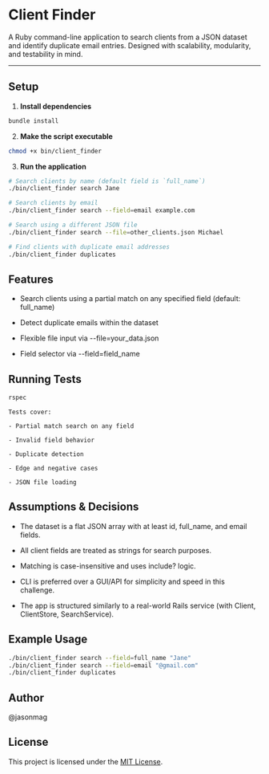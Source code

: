 # Client Finder

A Ruby command-line application to search clients from a JSON dataset and identify duplicate email entries. Designed with scalability, modularity, and testability in mind.

---

## Setup

1. **Install dependencies**

```bash
bundle install
```

2. **Make the script executable**

```bash
chmod +x bin/client_finder
```

3. **Run the application**

```bash
# Search clients by name (default field is `full_name`)
./bin/client_finder search Jane

# Search clients by email
./bin/client_finder search --field=email example.com

# Search using a different JSON file
./bin/client_finder search --file=other_clients.json Michael

# Find clients with duplicate email addresses
./bin/client_finder duplicates

```

## Features

- Search clients using a partial match on any specified field (default: full_name)

- Detect duplicate emails within the dataset

- Flexible file input via --file=your_data.json

-  Field selector via --field=field_name


## Running Tests

```bash
rspec
```

    Tests cover:

    - Partial match search on any field

    - Invalid field behavior

    - Duplicate detection

    - Edge and negative cases

    - JSON file loading

## Assumptions & Decisions

- The dataset is a flat JSON array with at least id, full_name, and email fields.

- All client fields are treated as strings for search purposes.

- Matching is case-insensitive and uses include? logic.

- CLI is preferred over a GUI/API for simplicity and speed in this challenge.

- The app is structured similarly to a real-world Rails service (with Client, ClientStore, SearchService).


## Example Usage

```bash
./bin/client_finder search --field=full_name "Jane"
./bin/client_finder search --field=email "@gmail.com"
./bin/client_finder duplicates
```

## Author

@jasonmag


## License

This project is licensed under the [MIT License](LICENSE).
